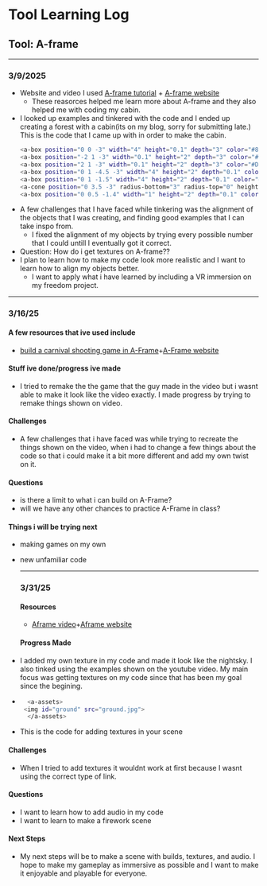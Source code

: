 # Tool Learning Log

## Tool: **A-frame**

---

### 3/9/2025
* Website and video I used
[A-frame tutorial](https://www.youtube.com/watch?v=cHWO-nWWe5w) + [A-frame website](https://aframe.io/docs/1.7.0/introduction/)
     * These reasorces helped me learn more about A-frame and they also helped me with coding my cabin.
* I looked up examples and tinkered with the code and I ended up creating a forest with a cabin(its on my blog, sorry for submitting late.)
  This is the code that I came up with in order to make the cabin.
  ```bash
  <a-box position="0 0 -3" width="4" height="0.1" depth="3" color="#8B4513"></a-box>
  <a-box position="-2 1 -3" width="0.1" height="2" depth="3" color="#D2691E"></a-box>
  <a-box position="2 1 -3" width="0.1" height="2" depth="3" color="#D2691E"></a-box>
  <a-box position="0 1 -4.5 -3" width="4" height="2" depth="0.1" color="#D2691E"></a-box>
  <a-box position="0 1 -1.5" width="4" height="2" depth="0.1" color="#D2691E"></a-box>
  <a-cone position="0 3.5 -3" radius-bottom="3" radius-top="0" height="3" color="#A52A2A"></a-cone>
  <a-box position="0 0.5 -1.4" width="1" height="2" depth="0.1" color="#8B4513"></a-box>
  ```
* A few challenges that I have faced while tinkering was the alignment of the objects that I was creating, and finding good examples that I can take inspo from.
  * I fixed the alignment of my objects by trying every possible number that I could untill I eventually got it correct.
* Question: How do i get textures on A-frame??
* I plan to learn how to make my code look more realistic and I want to learn how to align my objects better.
  * I want to apply what i have learned by including a VR immersion on my freedom project.
---

### 3/16/25
#### A few resources that ive used include

* [build a carnival shooting game in A-Frame](https://www.youtube.com/watch?v=t5Hou5QsRiE)+[A-Frame website](https://aframe.io/docs/1.7.0/introduction/)

#### Stuff ive done/progress ive made

* I tried to remake the the game that the guy made in the video but i wasnt able to make it look like the video exactly. I made progress by trying to remake things shown on video.
  
#### Challenges

* A few challenges that i have faced was while trying to recreate the things shown on the video, when i had to change a few things about the code so that i could make it a bit more different and add my own twist on it.
  
#### Questions

* is there a limit to what i can build on A-Frame?
* will we have any other chances to practice A-Frame in class?
 
#### Things i will be trying next

* making games on my own
* new unfamiliar code

  ---

  ### 3/31/25
  #### Resources
  
  * [Aframe video](https://www.youtube.com/watch?v=mETucqeOmXA&list=PLP3KjR1TMw7ekqC4o5gy0rR4odw7Jga84&index=3)+[Aframe website](https://aframe.io/docs/1.7.0/introduction/)

  #### Progress Made

 * I added my own texture in my code and made it look like the nightsky. I also tinked using the examples shown on the youtube video. My main focus was getting textures on my code since that has been my goal since the begining.

 * ```bash
     <a-assets>
    <img id="ground" src="ground.jpg">
     </a-assets>
   ``` 

  * This is the code for adding textures in your scene

  #### Challenges

 * When I tried to add textures it wouldnt work at first because I wasnt using the correct type of link.

  #### Questions

  * I want to learn how to add audio in my code
  * I want to learn to make a firework scene

  #### Next Steps

  * My next steps will be to make a scene with builds, textures, and audio. I hope to make my gameplay as immersive as possible and I want to make it enjoyable and playable for everyone.
    
  
